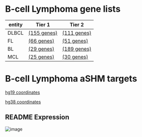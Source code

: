 # B-cell Lymphoma gene lists
| entity | Tier 1 | Tier 2 |
| ----- | ----- | ----- |
| DLBCL | [(155 genes)](tier1_dlbcl.md) |[(111 genes)](tier2_dlbcl.md) |
| FL | [(66 genes)](tier1_fl.md) |[(51 genes)](tier2_fl.md) |
| BL | [(29 genes)](tier1_bl.md) |[(189 genes)](tier2_bl.md) |
| MCL | [(25 genes)](tier1_mcl.md) |[(30 genes)](tier2_mcl.md) |


# B-cell Lymphoma aSHM targets
[hg19 coordinates](ashm_hg19.md)

[hg38 coordinates](ashm_hg38.md)
## README Expression
![image](images/gene_expression/README_by_pathology.svg)
